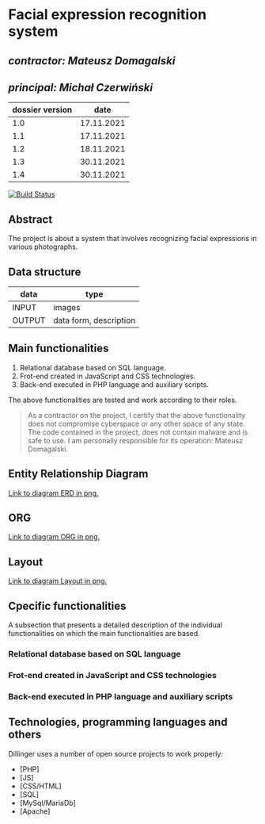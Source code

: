 # Facial expression recognition system

## _contractor: Mateusz Domagalski_
## _principal: Michał Czerwiński_


| dossier version | date |
| ------ | ------ |
| 1.0 | 17.11.2021 |
| 1.1 | 17.11.2021 |
| 1.2 | 18.11.2021 |
| 1.3 | 30.11.2021 |
| 1.4 | 30.11.2021 |

[![Build Status](https://travis-ci.org/joemccann/dillinger.svg?branch=master)](https://travis-ci.org/joemccann/dillinger)

## Abstract 
The project is about a system that involves recognizing facial expressions in various photographs.

## Data structure

| data | type |
| ------ | ------ |
| INPUT | images |
| OUTPUT | data form, description |

## Main functionalities

1. Relational database based on SQL language.
1. Frot-end created in JavaScript and CSS technologies.
1. Back-end executed in PHP language and auxiliary scripts.

The above functionalities are tested and work according to their roles.

> As a contractor on the project, I certify that the above functionality 
> does not compromise cyberspace or any other space of any state. 
> The code contained in the project, does not contain malware and is safe to use. 
> I am personally responsible for its operation: Mateusz Domagalski.

## Entity Relationship Diagram

[Link to diagram ERD in png.][erd1]

## ORG

[Link to diagram ORG in png.][erd2]

## Layout

[Link to diagram Layout in png.][erd3]

## Cpecific functionalities

A subsection that presents a detailed description of the individual functionalities on which the main functionalities are based.

### Relational database based on SQL language

### Frot-end created in JavaScript and CSS technologies

### Back-end executed in PHP language and auxiliary scripts

## Technologies, programming languages and others

Dillinger uses a number of open source projects to work properly:

- [PHP]
- [JS]
- [CSS/HTML]
- [SQL]
- [MySql/MariaDb]
- [Apache]

 [erd1]: <https://github.com/Michal3456/3ai4/blob/main/5/sprites/ERD%20diagram.png>
 [erd2]: <https://github.com/Michal3456/3ai4/blob/main/5/sprites/ORG%20diagram.png>
 [erd3]: <https://github.com/Michal3456/3ai4/blob/main/5/sprites/ORG%20diagram.png>

 
